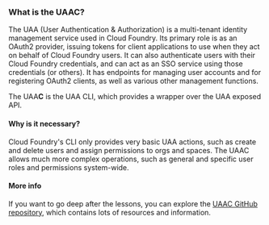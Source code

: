 ### What is the UAAC?

The UAA (User Authentication \& Authorization) is a multi-tenant identity management service used in Cloud Foundry. Its primary role is as an OAuth2 provider, issuing tokens for client applications to use when they act on behalf of Cloud Foundry users. It can also authenticate users with their Cloud Foundry credentials, and can act as an SSO service using those credentials (or others). It has endpoints for managing user accounts and for registering OAuth2 clients, as well as various other management functions.

The UAA**C** is the UAA CLI, which provides a wrapper over the UAA exposed API.

#### Why is it necessary?

Cloud Foundry's CLI only provides very basic UAA actions, such as create and delete users and assign permissions to orgs and spaces.
The UAAC allows much more complex operations, such as general and specific user roles and permissions system-wide.

#### More info

If you want to go deep after the lessons, you can explore the <a href="https://github.com/cloudfoundry/cf-uaac" target="_blank">UAAC GitHub repository</a>, which contains lots of resources and information.
